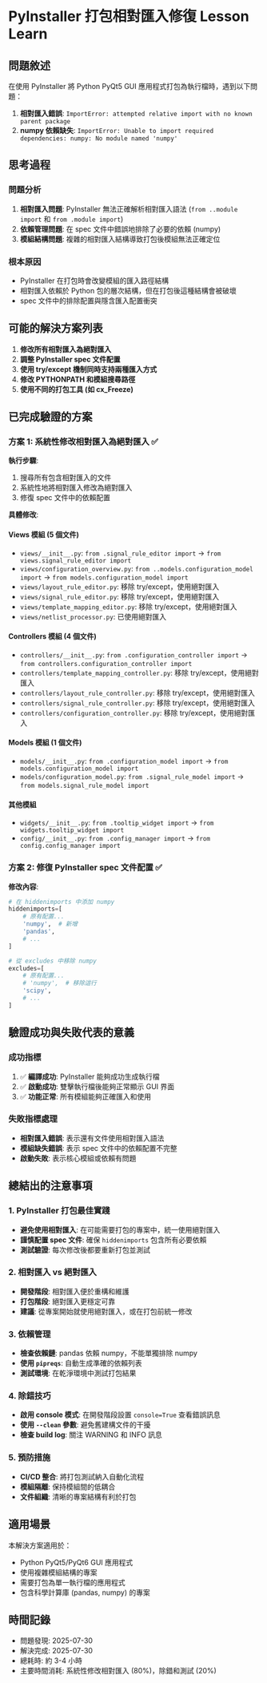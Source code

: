 # PyInstaller 打包相對匯入修復 Lesson Learn

## 問題敘述

在使用 PyInstaller 將 Python PyQt5 GUI 應用程式打包為執行檔時，遇到以下問題：

1. **相對匯入錯誤**: `ImportError: attempted relative import with no known parent package`
2. **numpy 依賴缺失**: `ImportError: Unable to import required dependencies: numpy: No module named 'numpy'`

## 思考過程

### 問題分析
1. **相對匯入問題**: PyInstaller 無法正確解析相對匯入語法 (`from ..module import` 和 `from .module import`)
2. **依賴管理問題**: 在 spec 文件中錯誤地排除了必要的依賴 (numpy)
3. **模組結構問題**: 複雜的相對匯入結構導致打包後模組無法正確定位

### 根本原因
- PyInstaller 在打包時會改變模組的匯入路徑結構
- 相對匯入依賴於 Python 包的層次結構，但在打包後這種結構會被破壞
- spec 文件中的排除配置與隱含匯入配置衝突

## 可能的解決方案列表

1. **修改所有相對匯入為絕對匯入**
2. **調整 PyInstaller spec 文件配置**
3. **使用 try/except 機制同時支持兩種匯入方式**
4. **修改 PYTHONPATH 和模組搜尋路徑**
5. **使用不同的打包工具 (如 cx_Freeze)**

## 已完成驗證的方案

### 方案 1: 系統性修改相對匯入為絕對匯入 ✅

**執行步驟**:
1. 搜尋所有包含相對匯入的文件
2. 系統性地將相對匯入修改為絕對匯入
3. 修復 spec 文件中的依賴配置

**具體修改**:

#### Views 模組 (5 個文件)
- `views/__init__.py`: `from .signal_rule_editor import` → `from views.signal_rule_editor import`
- `views/configuration_overview.py`: `from ..models.configuration_model import` → `from models.configuration_model import`
- `views/layout_rule_editor.py`: 移除 try/except，使用絕對匯入
- `views/signal_rule_editor.py`: 移除 try/except，使用絕對匯入
- `views/template_mapping_editor.py`: 移除 try/except，使用絕對匯入
- `views/netlist_processor.py`: 已使用絕對匯入

#### Controllers 模組 (4 個文件)
- `controllers/__init__.py`: `from .configuration_controller import` → `from controllers.configuration_controller import`
- `controllers/template_mapping_controller.py`: 移除 try/except，使用絕對匯入
- `controllers/layout_rule_controller.py`: 移除 try/except，使用絕對匯入
- `controllers/signal_rule_controller.py`: 移除 try/except，使用絕對匯入
- `controllers/configuration_controller.py`: 移除 try/except，使用絕對匯入

#### Models 模組 (1 個文件)
- `models/__init__.py`: `from .configuration_model import` → `from models.configuration_model import`
- `models/configuration_model.py`: `from .signal_rule_model import` → `from models.signal_rule_model import`

#### 其他模組
- `widgets/__init__.py`: `from .tooltip_widget import` → `from widgets.tooltip_widget import`
- `config/__init__.py`: `from .config_manager import` → `from config.config_manager import`

### 方案 2: 修復 PyInstaller spec 文件配置 ✅

**修改內容**:
```python
# 在 hiddenimports 中添加 numpy
hiddenimports=[
    # 原有配置...
    'numpy',  # 新增
    'pandas',
    # ...
]

# 從 excludes 中移除 numpy
excludes=[
    # 原有配置...
    # 'numpy',  # 移除這行
    'scipy',
    # ...
]
```

## 驗證成功與失敗代表的意義

### 成功指標
1. ✅ **編譯成功**: PyInstaller 能夠成功生成執行檔
2. ✅ **啟動成功**: 雙擊執行檔後能夠正常顯示 GUI 界面
3. ✅ **功能正常**: 所有模組能夠正確匯入和使用

### 失敗指標處理
- **相對匯入錯誤**: 表示還有文件使用相對匯入語法
- **模組缺失錯誤**: 表示 spec 文件中的依賴配置不完整
- **啟動失敗**: 表示核心模組或依賴有問題

## 總結出的注意事項

### 1. PyInstaller 打包最佳實踐
- **避免使用相對匯入**: 在可能需要打包的專案中，統一使用絕對匯入
- **謹慎配置 spec 文件**: 確保 `hiddenimports` 包含所有必要依賴
- **測試驗證**: 每次修改後都要重新打包並測試

### 2. 相對匯入 vs 絕對匯入
- **開發階段**: 相對匯入便於重構和維護
- **打包階段**: 絕對匯入更穩定可靠
- **建議**: 從專案開始就使用絕對匯入，或在打包前統一修改

### 3. 依賴管理
- **檢查依賴鏈**: pandas 依賴 numpy，不能單獨排除 numpy
- **使用 `pipreqs`**: 自動生成準確的依賴列表
- **測試環境**: 在乾淨環境中測試打包結果

### 4. 除錯技巧
- **啟用 console 模式**: 在開發階段設置 `console=True` 查看錯誤訊息
- **使用 `--clean` 參數**: 避免舊建構文件的干擾
- **檢查 build log**: 關注 WARNING 和 INFO 訊息

### 5. 預防措施
- **CI/CD 整合**: 將打包測試納入自動化流程
- **模組隔離**: 保持模組間的低耦合
- **文件組織**: 清晰的專案結構有利於打包

## 適用場景
本解決方案適用於：
- Python PyQt5/PyQt6 GUI 應用程式
- 使用複雜模組結構的專案
- 需要打包為單一執行檔的應用程式
- 包含科學計算庫 (pandas, numpy) 的專案

## 時間記錄
- 問題發現: 2025-07-30
- 解決完成: 2025-07-30
- 總耗時: 約 3-4 小時
- 主要時間消耗: 系統性修改相對匯入 (80%)，除錯和測試 (20%)